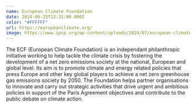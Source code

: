 ```yaml
---
name: European Climate Foundation
date: 2024-06-25T12:31:00.000Z
color: "#FFFFFF"
url: https://europeanclimate.org/
image: https://www.ipsp.org/wp-content/uploads/2024/07/european-climate-fondation-ECF.jpg
---
```

The ECF (European Climate Foundation) is an independant philanthropic initiative working to help tackle the climate crisis by fostering the development of a net zero emissions society at the national, European and global level. Its aim is to promote climate and energy related policies that press Europe and other key global players to achieve a net zero greenhouse gas emissions society by 2050.  The Foundation helps partner organisations to innovate and carry out strategic activities that drive urgent and ambitious policies in support of the Paris Agreement objectives and contribute to the public debate on climate action.

